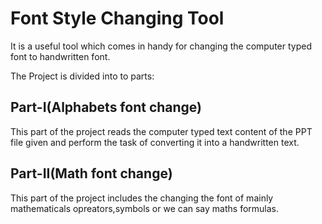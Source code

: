# Font Style Changing Tool

It is a useful tool which comes in handy for changing the computer typed font to handwritten font.

The Project is divided into to parts:

## Part-I(Alphabets font change)
This part of the project reads the computer typed text content of the PPT file given and perform the task of converting it into a handwritten text.

## Part-II(Math font change)
This part of the project includes the changing the font of mainly mathematicals opreators,symbols or we can say maths formulas.
